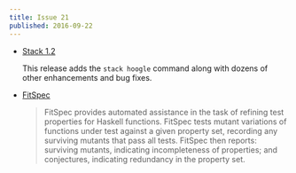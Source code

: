 ```yaml
---
title: Issue 21
published: 2016-09-22
---
```


- [Stack 1.2](https://docs.haskellstack.org/en/stable/ChangeLog/#120)

  This release adds the `stack hoogle` command along with dozens of other enhancements and bug fixes.

- [FitSpec](https://github.com/rudymatela/fitspec/blob/6bf63582828566605396286d2c301bcedb11dca3/README.md)

  > FitSpec provides automated assistance in the task of refining test properties for Haskell functions. FitSpec tests mutant variations of functions under test against a given property set, recording any surviving mutants that pass all tests. FitSpec then reports: surviving mutants, indicating incompleteness of properties; and conjectures, indicating redundancy in the property set.
